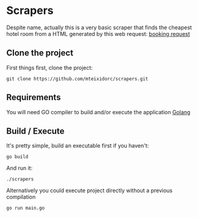# Scrapers

Despite name, actually this is a very basic scraper that finds the cheapest hotel room from a HTML generated by this web request:
[booking request](https://www.booking.com/hotel/no/spitsbergen.en-gb.html?no_rooms=1&checkin=2021-12-03&checkout=2021-12-07&group_adults=2&group_children=0&req_adults=2&req_children=0&dist=0&type=total&selected_currency=NOK)


## Clone the project

First things first, clone the project:
```
git clone https://github.com/mteixidorc/scrapers.git
```

## Requirements

You will need GO compiler to build and/or execute the application 
[Golang](https://golang.org)


## Build / Execute 
It's pretty simple, build an executable first if you haven't:
```
go build
```

And run it:
```
./scrapers 
```

Alternatively you could execute project directly without a previous compilation

```
go run main.go 
```